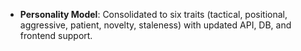 - **Personality Model**: Consolidated to six traits (tactical, positional, aggressive, patient, novelty, staleness) with updated API, DB, and frontend support.
